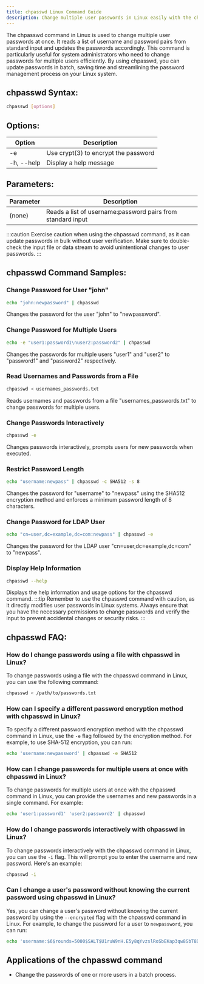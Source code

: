 ```yaml
---
title: chpasswd Linux Command Guide
description: Change multiple user passwords in Linux easily with the chpasswd command. Learn how to update passwords in batch efficiently.
---
```


The chpasswd command in Linux is used to change multiple user passwords at once. It reads a list of username and password pairs from standard input and updates the passwords accordingly. This command is particularly useful for system administrators who need to change passwords for multiple users efficiently. By using chpasswd, you can update passwords in batch, saving time and streamlining the password management process on your Linux system.

## chpasswd Syntax:
```bash
chpasswd [options]
```
## Options:
| Option   | Description                             |
|----------|-----------------------------------------|
| -e       | Use crypt(3) to encrypt the password    |
| -h, --help | Display a help message                 |

## Parameters:
| Parameter | Description                               |
|-----------|-------------------------------------------|
| (none)    | Reads a list of username:password pairs from standard input |

:::caution
Exercise caution when using the chpasswd command, as it can update passwords in bulk without user verification. Make sure to double-check the input file or data stream to avoid unintentional changes to user passwords.
:::
## chpasswd Command Samples:
### Change Password for User "john"
```bash
echo "john:newpassword" | chpasswd
```
Changes the password for the user "john" to "newpassword".

### Change Password for Multiple Users
```bash
echo -e "user1:password1\nuser2:password2" | chpasswd
```
Changes the passwords for multiple users "user1" and "user2" to "password1" and "password2" respectively.

### Read Usernames and Passwords from a File
```bash
chpasswd < usernames_passwords.txt
```
Reads usernames and passwords from a file "usernames_passwords.txt" to change passwords for multiple users.

### Change Passwords Interactively
```bash
chpasswd -e
```
Changes passwords interactively, prompts users for new passwords when executed.

### Restrict Password Length
```bash
echo "username:newpass" | chpasswd -c SHA512 -s 8
```
Changes the password for "username" to "newpass" using the SHA512 encryption method and enforces a minimum password length of 8 characters.

### Change Password for LDAP User
```bash
echo "cn=user,dc=example,dc=com:newpass" | chpasswd -e
```
Changes the password for the LDAP user "cn=user,dc=example,dc=com" to "newpass".

### Display Help Information
```bash
chpasswd --help
```
Displays the help information and usage options for the chpasswd command.
:::tip
Remember to use the chpasswd command with caution, as it directly modifies user passwords in Linux systems. Always ensure that you have the necessary permissions to change passwords and verify the input to prevent accidental changes or security risks.
:::

## chpasswd FAQ:
### How do I change passwords using a file with chpasswd in Linux?
To change passwords using a file with the chpasswd command in Linux, you can use the following command:
```bash
chpasswd < /path/to/passwords.txt
```

### How can I specify a different password encryption method with chpasswd in Linux?
To specify a different password encryption method with the chpasswd command in Linux, use the `-e` flag followed by the encryption method. For example, to use SHA-512 encryption, you can run:
```bash
echo 'username:newpassword' | chpasswd -e SHA512
```

### How can I change passwords for multiple users at once with chpasswd in Linux?
To change passwords for multiple users at once with the chpasswd command in Linux, you can provide the usernames and new passwords in a single command. For example:
```bash
echo 'user1:password1' 'user2:password2' | chpasswd
```

### How do I change passwords interactively with chpasswd in Linux?
To change passwords interactively with the chpasswd command in Linux, you can use the `-i` flag. This will prompt you to enter the username and new password. Here's an example:
```bash
chpasswd -i
```

### Can I change a user's password without knowing the current password using chpasswd in Linux?
Yes, you can change a user's password without knowing the current password by using the `--encrypted` flag with the chpasswd command in Linux. For example, to change the password for a user to `newpassword`, you can run:
```bash
echo 'username:$6$rounds=5000$SALT$U1ruW9nH.E5y8qYvzslRoSbEKap3qw8SbT8DjvDGm1C./7Efn1XyN4v6kI7vz0e82TpW/Fdmc89YvEoMvnNC5.' | chpasswd --encrypted
```
## Applications of the chpasswd command

- Change the passwords of one or more users in a batch process.